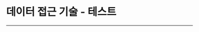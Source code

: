 
 # 데이터 접근 기술 - 테스트

---------------------------------------------------------------------------------------------------------------------------------




























